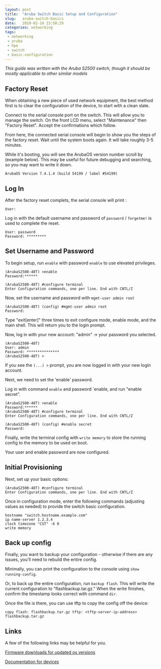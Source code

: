 ```yaml
---
layout: post
title:  "Aruba Switch Basic Setup and Configuration"
slug:   aruba-switch-basics
date:   2019-02-10 23:58:29
categories: networking
tags: 
 - networking
 - aruba
 - hpe
 - switch
 - basic-configuration
---
```


_This guide was written with the Aruba S2500 switch, though it should be mostly applicable to other similar models_

## Factory Reset

When obtaining a new piece of used network equipment, the best method first is to clear the configuration of the device,
to start with a clean slate.

Connect to the serial console port on the switch. This will allow you to manage the switch. On the front LCD menu, 
select "Maintenance" then "Factory Reset". Accept the confirmations which follow.

From here, the connected serial console will begin to show you the steps of the factory reset. Wait until the system 
boots again. It will take roughly 3-5 minutes.


While it's booting, you will see the ArubaOS version number scroll by (example below). This may be useful for future 
debugging and searching, so you may want to write it down.

```
ArubaOS Version 7.4.1.4 (build 54199 / label #54199)
```


## Log In

After the factory reset complets, the serial console will print :

```
User:
```

Log in with the default username and password of `password` / `forgetme!` is used to complete the reset.

```
User: password
Password: *********
```

## Set Username and Password

To begin setup, run `enable` with password `enable` to use elevated privileges.

```
(ArubaS2500-48T) >enable
Password:******

(ArubaS2500-48T) #configure terminal 
Enter Configuration commands, one per line. End with CNTL/Z
```

Now, set the username and password with `mgmt-user admin root`
```
(ArubaS2500-48T) (config) #mgmt-user admin root
Password:
```

Type "exit[enter]" three times to exit configure mode, enable mode, and the main shell. This will return 
you to the login prompt.

Now, log in with your new account: "admin" -> your password you selected.

```
(ArubaS2500-48T) 
User: admin
Password: ***************
(ArubaS2500-48T) >
```

If you see the `(...) >` prompt, you are now logged in with your new login account.

Next, we need to set the 'enable' password.


Log in with command `enable` and password `enable, and run "enable secret".

```
(ArubaS2500-48T) >enable
Password:******
(ArubaS2500-48T) #configure terminal
Enter Configuration commands, one per line. End with CNTL/Z

(ArubaS2500-48T) (config) #enable secret
Password:
```

Finally, write the terminal config with `write memory` to store the running config
to the memory to be used on boot.

Your user and enable password are now configured.


## Initial Provisioning

Next, set up your basic options:

```
(ArubaS2500-48T) #configure terminal 
Enter Configuration commands, one per line. End with CNTL/Z
```

Once in configuration mode, enter the following commands (adjusting values as needed)
to provide the switch basic configuration.

```
hostname "switch.hostname.example.com"
ip name-server 1.2.3.4
clock timezone "CST" -6 0
write memory
```

## Back up config

Finally, you want to backup your configuration - otherwise if there are any issues, 
you'll need to rebuild the entire config.

Minimally, you can print the configuration to the console using `show running-config`.

Or, to back up the entire configuration, run `backup flash`. This will write the current
configuration to "flashbackup.tar.gz." When the write finishes, confirm the timestamp 
looks correct with command `dir`.

Once the file is there, you can use tftp to copy the config off the device:

```
copy flash: flashbackup.tar.gz tftp: <tftp-server-ip-address> flashbackup.tar.gz
```


## Links

A few of the following links may be helpful for you.

[Firmware downloads for updated os versions](https://h10145.www1.hpe.com/downloads/ProductsList.aspx)

[Documentation for devices](http://h17007.www1.hpe.com/us/en/networking/library/index.aspx)

